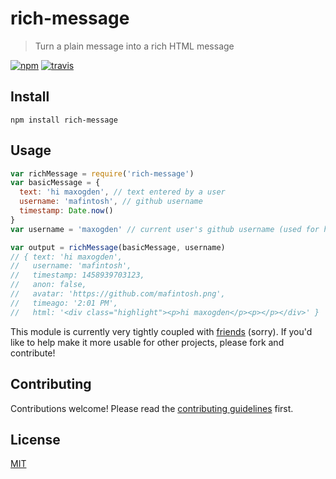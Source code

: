 # rich-message

> Turn a plain message into a rich HTML message

[![npm][npm-image]][npm-url]
[![travis][travis-image]][travis-url]

[npm-image]: https://img.shields.io/npm/v/rich-message.svg?style=flat-square
[npm-url]: https://www.npmjs.com/package/rich-message
[travis-image]: https://img.shields.io/travis/moose-team/rich-message.svg?style=flat-square
[travis-url]: https://travis-ci.org/moose-team/rich-message

## Install

```
npm install rich-message
```

## Usage

```js
var richMessage = require('rich-message')
var basicMessage = {
  text: 'hi maxogden', // text entered by a user
  username: 'mafintosh', // github username
  timestamp: Date.now()
}
var username = 'maxogden' // current user's github username (used for highlighting)

var output = richMessage(basicMessage, username)
// { text: 'hi maxogden',
//   username: 'mafintosh',
//   timestamp: 1458939703123,
//   anon: false,
//   avatar: 'https://github.com/mafintosh.png',
//   timeago: '2:01 PM',
//   html: '<div class="highlight"><p>hi maxogden</p><p></p></div>' }
```

This module is currently very tightly coupled with [friends](https://github.com/moose-team/friends) (sorry). If you'd like to help make it more usable for other projects, please fork and contribute!

## Contributing

Contributions welcome! Please read the [contributing guidelines](CONTRIBUTING.md) first.

## License

[MIT](LICENSE.md)
